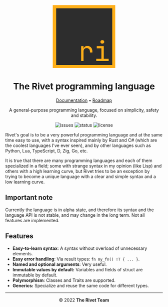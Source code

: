 <div align="center">

<img src="doc/assets/logo.png" alt="Rivet logo" width="200" height="200"/>

# The Rivet programming language

[Documentation](doc/00_getting_started.md)
•
[Roadmap](ROADMAP.md)

<!--
•
[Changelog](CHANGELOG.md)
-->

A general-purpose programming language, focused on simplicity, safety and stability.

![issues](https://img.shields.io/github/issues/rivet-lang/rivet?style=flat-square)
![status](https://img.shields.io/badge/status-alpha-blue?style=flat-square)
![license](https://img.shields.io/github/license/rivet-lang/rivet?style=flat-square)

</div>

Rivet's goal is to be a very powerful programming language and at the same time easy
to use, with a syntax inspired mainly by Rust and C# (which are the coolest languages
I've ever seen), and by other languages such as Python, Lua, TypeScript, D, Zig, Go,
etc.

It is true that there are many programming languages and each of them specialized in
a field; some with strange syntax in my opinion (like Lisp) and others with a high
learning curve, but Rivet tries to be an exception by trying to become a unique
language with a clear and simple syntax and a low learning curve.

## Important note

Currently the language is in alpha state, and therefore its syntax and the language
API is not stable, and may change in the long term. Not all features are implemented.

## Features

* **Easy-to-learn syntax**: A syntax without overload of unnecessary elements.
* **Easy error handling**: Via result types: `fn my_fn() !T { ... }`.
* **Named and optional arguments**: Very useful.
* **Immutable values by default:** Variables and fields of struct are immutable
by default.
* **Polymorphism**: Classes and Traits are supported.
* **Generics:** Specialize and reuse the same code for different types.

* * *

<div align="center">

© 2022 **The Rivet Team**

</div>
